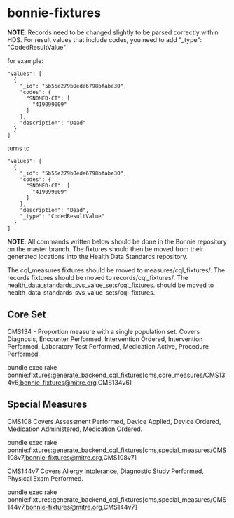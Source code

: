# bonnie-fixtures

**NOTE**: Records need to be changed slightly to be parsed correctly within HDS. 
For result values that include codes, you need to add "_type": "CodedResultValue"'

for example:

```
"values": [
  {
    "_id": "5b55e279b0ede6798bfabe30",
    "codes": {
      "SNOMED-CT": [
        "419099009"
      ]
    },
    "description": "Dead"
  }
]
```

turns to 

```
"values": [
  {
    "_id": "5b55e279b0ede6798bfabe30",
    "codes": {
      "SNOMED-CT": [
        "419099009"
      ]
    },
    "description": "Dead",
    "_type": "CodedResultValue"
  }
]
```

**NOTE**: All commands written below should be done in the Bonnie repository on
the master branch. The fixtures should then be moved from their generated locations
into the Health Data Standards repository.

The cql_measures fixtures should be moved to measures/cql_fixtures/. The records
fixtures should be moved to records/cql_fixtures/. The health_data_standards_svs_value_sets/cql_fixtures.
should be moved to health_data_standards_svs_value_sets/cql_fixtures.


## Core Set

CMS134 - Proportion measure with a single population set.
Covers Diagnosis, Encounter Performed, Intervention Ordered, Intervention 
Performed, Laboratory Test Performed, Medication Active, Procedure Performed.

bundle exec rake bonnie:fixtures:generate_backend_cql_fixtures[cms,core_measures/CMS134v6,bonnie-fixtures@mitre.org,CMS134v6]

## Special Measures

CMS108
Covers Assessment Performed, Device Applied, Device Ordered, Medication
Administered, Medication Ordered.

bundle exec rake bonnie:fixtures:generate_backend_cql_fixtures[cms,special_measures/CMS108v7,bonnie-fixtures@mitre.org,CMS108v7]


CMS144v7
Covers Allergy Intolerance, Diagnostic Study Performed, Physical Exam Performed.

bundle exec rake bonnie:fixtures:generate_backend_cql_fixtures[cms,special_measures/CMS144v7,bonnie-fixtures@mitre.org,CMS144v7]
